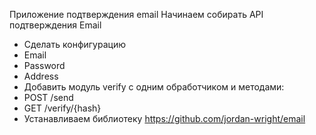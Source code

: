 Приложение подтверждения email
Начинаем собирать API подтверждения Email
- Сделать конфигурацию
- Email
- Password
- Address
- Добавить модуль verify с одним обработчиком и методами:
- POST /send
- GET /verify/{hash}
- Устанавливаем библиотеку
https://github.com/jordan-wright/email